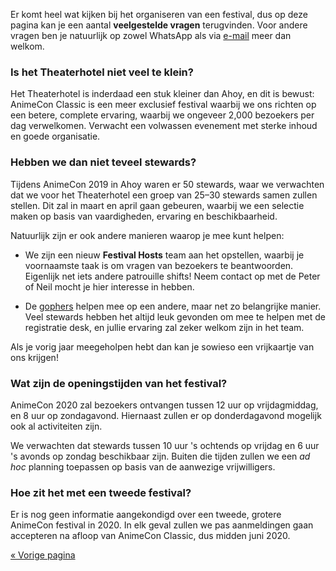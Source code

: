 Er komt heel wat kijken bij het organiseren van een festival, dus op deze pagina kan je een aantal
**veelgestelde vragen** terugvinden. Voor andere vragen ben je natuurlijk op zowel WhatsApp als via
[e-mail](mailto:security@animecon.nl) meer dan welkom.

### Is het Theaterhotel niet veel te klein?
Het Theaterhotel is inderdaad een stuk kleiner dan Ahoy, en dit is bewust: AnimeCon Classic is een
meer exclusief festival waarbij we ons richten op een betere, complete ervaring, waarbij we ongeveer
2,000 bezoekers per dag verwelkomen. Verwacht een volwassen evenement met sterke inhoud en goede
organisatie.

### Hebben we dan niet teveel stewards?
Tijdens AnimeCon 2019 in Ahoy waren er 50 stewards, waar we verwachten dat we voor het Theaterhotel
een groep van 25–30 stewards samen zullen stellen. Dit zal in maart en april gaan gebeuren, waarbij
we een selectie maken op basis van vaardigheden, ervaring en beschikbaarheid.

Natuurlijk zijn er ook andere manieren waarop je mee kunt helpen:

  * We zijn een nieuw **Festival Hosts** team aan het opstellen, waarbij je voornaamste taak is om
    vragen van bezoekers te beantwoorden. Eigenlijk net iets andere patrouille shifts! Neem contact
    op met de Peter of Neil mocht je hier interesse in hebben.

  * De [gophers](https://gophers.team/registration/) helpen mee op een andere, maar net zo
    belangrijke manier. Veel stewards hebben het altijd leuk gevonden om mee te helpen met de
    registratie desk, en jullie ervaring zal zeker welkom zijn in het team.

Als je vorig jaar meegeholpen hebt dan kan je sowieso een vrijkaartje van ons krijgen!

### Wat zijn de openingstijden van het festival?
AnimeCon 2020 zal bezoekers ontvangen tussen 12 uur op vrijdagmiddag, en 8 uur op zondagavond.
Hiernaast zullen er op donderdagavond mogelijk ook al activiteiten zijn.

We verwachten dat stewards tussen 10 uur 's ochtends op vrijdag en 6 uur 's avonds op zondag
beschikbaar zijn. Buiten die tijden zullen we een _ad hoc_ planning toepassen op basis van de
aanwezige vrijwilligers.

### Hoe zit het met een tweede festival?
Er is nog geen informatie aangekondigd over een tweede, grotere AnimeCon festival in 2020. In elk
geval zullen we pas aanmeldingen gaan accepteren na afloop van AnimeCon Classic, dus midden
juni 2020.

[« Vorige pagina](/registration/)
